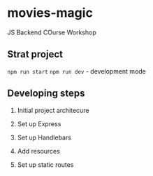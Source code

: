 # movies-magic
JS Backend COurse Workshop 

## Strat project 
`npm run start`
`npm run dev` - development mode

## Developing steps
1. Initial project architecure

2. Set up Express

3. Set up Handlebars

4. Add resources

5. Set up static routes
